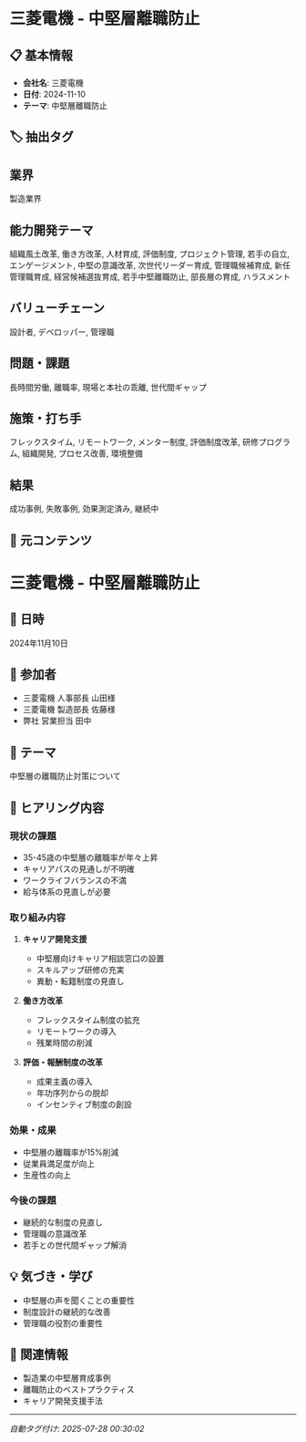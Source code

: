# 三菱電機 - 中堅層離職防止

## 📋 基本情報

- **会社名**: 三菱電機
- **日付**: 2024-11-10
- **テーマ**: 中堅層離職防止

## 🏷️ 抽出タグ

## 業界
製造業界

## 能力開発テーマ
組織風土改革, 働き方改革, 人材育成, 評価制度, プロジェクト管理, 若手の自立, エンゲージメント, 中堅の意識改革, 次世代リーダー育成, 管理職候補育成, 新任管理職育成, 経営候補選抜育成, 若手中堅離職防止, 部長層の育成, ハラスメント

## バリューチェーン
設計者, デベロッパー, 管理職

## 問題・課題
長時間労働, 離職率, 現場と本社の乖離, 世代間ギャップ

## 施策・打ち手
フレックスタイム, リモートワーク, メンター制度, 評価制度改革, 研修プログラム, 組織開発, プロセス改善, 環境整備

## 結果
成功事例, 失敗事例, 効果測定済み, 継続中


## 📝 元コンテンツ

# 三菱電機 - 中堅層離職防止

## 📅 日時
2024年11月10日

## 👥 参加者
- 三菱電機 人事部長 山田様
- 三菱電機 製造部長 佐藤様
- 弊社 営業担当 田中

## 🎯 テーマ
中堅層の離職防止対策について

## 📝 ヒアリング内容

### 現状の課題
- 35-45歳の中堅層の離職率が年々上昇
- キャリアパスの見通しが不明確
- ワークライフバランスの不満
- 給与体系の見直しが必要

### 取り組み内容
1. **キャリア開発支援**
   - 中堅層向けキャリア相談窓口の設置
   - スキルアップ研修の充実
   - 異動・転籍制度の見直し

2. **働き方改革**
   - フレックスタイム制度の拡充
   - リモートワークの導入
   - 残業時間の削減

3. **評価・報酬制度の改革**
   - 成果主義の導入
   - 年功序列からの脱却
   - インセンティブ制度の創設

### 効果・成果
- 中堅層の離職率が15%削減
- 従業員満足度が向上
- 生産性の向上

### 今後の課題
- 継続的な制度の見直し
- 管理職の意識改革
- 若手との世代間ギャップ解消

## 💡 気づき・学び
- 中堅層の声を聞くことの重要性
- 制度設計の継続的な改善
- 管理職の役割の重要性

## 🔗 関連情報
- 製造業の中堅層育成事例
- 離職防止のベストプラクティス
- キャリア開発支援手法 

---
*自動タグ付け: 2025-07-28 00:30:02*
